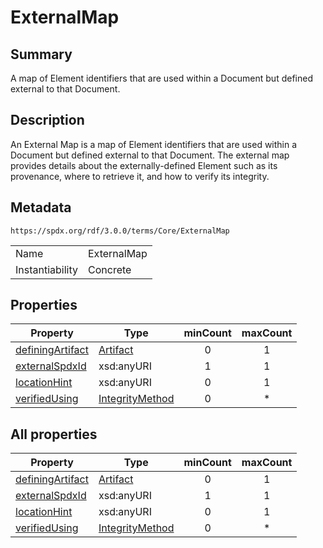 <!-- Automatically generated by spec-parser v2.3.0 on 2024-07-16T15:00:52.540788+00:00 -->
<!-- SPDX-License-Identifier: Community-Spec-1.0 -->

# ExternalMap

## Summary

A map of Element identifiers that are used within a Document but defined external to that Document.


## Description

An External Map is a map of Element identifiers that are used within a Document
but defined external to that Document.
The external map provides details about the externally-defined Element
such as its provenance, where to retrieve it, and how to verify its integrity.


## Metadata

`https://spdx.org/rdf/3.0.0/terms/Core/ExternalMap`


| | |
|---|---|
| Name | ExternalMap |
| Instantiability | Concrete |






## Properties

| Property | Type | minCount | maxCount |
|---|---|:---:|:---:|
| [definingArtifact](../Properties/definingArtifact.md) | [Artifact](../Classes/Artifact.md) | 0 | 1 |
| [externalSpdxId](../Properties/externalSpdxId.md) | xsd:anyURI | 1 | 1 |
| [locationHint](../Properties/locationHint.md) | xsd:anyURI | 0 | 1 |
| [verifiedUsing](../Properties/verifiedUsing.md) | [IntegrityMethod](../Classes/IntegrityMethod.md) | 0 | * |



## All properties

| Property | Type | minCount | maxCount |
|---|---|:---:|:---:|
| [definingArtifact](../../Core/Properties/definingArtifact.md) | [Artifact](../../Core/Classes/Artifact.md) | 0 | 1 |
| [externalSpdxId](../../Core/Properties/externalSpdxId.md) | xsd:anyURI | 1 | 1 |
| [locationHint](../../Core/Properties/locationHint.md) | xsd:anyURI | 0 | 1 |
| [verifiedUsing](../../Core/Properties/verifiedUsing.md) | [IntegrityMethod](../../Core/Classes/IntegrityMethod.md) | 0 | * |



